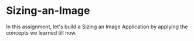 # Sizing-an-Image
In this assignment, let's build a Sizing an Image Application by applying the concepts we learned till now.
